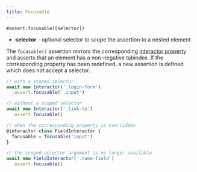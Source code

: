 ```yaml
---
title: Focusable
---
```


`#assert.focusable([selector])`

- **selector** - optional selector to scope the assertion to a nested element

The `focusable()` assertion mirrors the corresponding [interactor
property](/properties/focusable) and asserts that an element has a non-negative
tabindex. If the corresponding property has been redefined, a new assertion is
defined which does not accept a selector.

``` javascript
// with a scoped selector
await new Interactor('.login-form')
  .assert.focusable('.input')

// without a scoped selector
await new Interactor('.link-to')
  .assert.focusable()

// when the corresponding property is overridden
@interactor class FieldInteractor {
  focusable = focusable('input')
}

// the scoped selector argument is no longer available
await new FieldInteractor('.name-field')
  .assert.focusable()
```
